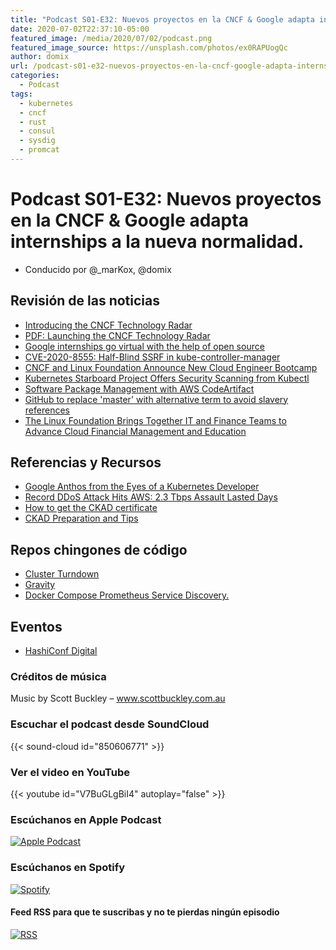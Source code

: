 ```yaml
---
title: "Podcast S01-E32: Nuevos proyectos en la CNCF & Google adapta internships a la nueva normalidad"
date: 2020-07-02T22:37:10-05:00
featured_image: /media/2020/07/02/podcast.png
featured_image_source: https://unsplash.com/photos/ex0RAPUogQc
author: domix
url: /podcast-s01-e32-nuevos-proyectos-en-la-cncf-google-adapta-internships-a-la-nueva-normalidad/
categories:
  - Podcast
tags:
  - kubernetes
  - cncf
  - rust
  - consul
  - sysdig
  - promcat
---
```



# Podcast S01-E32: Nuevos proyectos en la CNCF & Google adapta internships a la nueva normalidad.

- Conducido por @_marKox, @domix

## Revisión de las noticias

- [Introducing the CNCF Technology Radar](https://www.cncf.io/blog/2020/06/12/introducing-the-cncf-technology-radar/)
- [PDF: Launching the CNCF Technology Radar](https://github.com/cncf/enduser-public/blob/master/CNCFTechnologyRadar.pdf)
- [Google internships go virtual with the help of open source](https://www.blog.google/inside-google/working-google/google-internships-go-virtual-help-open-source/)
- [CVE-2020-8555: Half-Blind SSRF in kube-controller-manager](https://github.com/kubernetes/kubernetes/issues/91542/)
- [CNCF and Linux Foundation Announce New Cloud Engineer Bootcamp](https://www.cncf.io/blog/2020/06/03/cncf-and-linux-foundation-announce-new-cloud-engineer-bootcamp/)
- [Kubernetes Starboard Project Offers Security Scanning from Kubectl](https://thenewstack.io/kubernetes-starboard-project-offers-security-scanning-from-kubectl/)
- [Software Package Management with AWS CodeArtifact](https://aws.amazon.com/blogs/aws/software-package-management-with-aws-codeartifact/)
- [GitHub to replace 'master' with alternative term to avoid slavery references](https://www.zdnet.com/article/github-to-replace-master-with-alternative-term-to-avoid-slavery-references/)
- [The Linux Foundation Brings Together IT and Finance Teams to Advance Cloud Financial Management and Education](https://www.linuxfoundation.org/press-release/2020/06/the-linux-foundation-brings-together-it-and-finance-teams-to-advance-cloud-financial-management-and-education/)

## Referencias y Recursos

- [Google Anthos from the Eyes of a Kubernetes Developer](https://thenewstack.io/google-anthos-from-the-eyes-of-a-kubernetes-developer/)
- [Record DDoS Attack Hits AWS: 2.3 Tbps Assault Lasted Days](https://www.cbronline.com/news/record-ddos-attack-aws)
- [How to get the CKAD certificate](https://medium.com/@luongvinhthao/how-to-get-the-ckad-certificate-5aeb5cc0acca)
- [CKAD Preparation and Tips](https://medium.com/@shahrukh.mansoori/ckad-preparation-and-tips-a3469d334049)

## Repos chingones de código

- [Cluster Turndown](https://github.com/kubecost/cluster-turndown)
- [Gravity](https://github.com/gravitational/gravity)
- [Docker Compose Prometheus Service Discovery.](https://github.com/juliofalbo/docker-compose-prometheus-service-discovery)

## Eventos

- [HashiConf Digital](https://www.hashicorp.com/blog/hashiconf-digital-a-new-kind-of-hashicorp-community-experience/)

### Créditos de música

Music by Scott Buckley – www.scottbuckley.com.au


### Escuchar el podcast desde SoundCloud

{{< sound-cloud id="850606771" >}}


### Ver el video en YouTube

{{< youtube id="V7BuGLgBiI4" autoplay="false" >}}

### Escúchanos en Apple Podcast

[![Apple Podcast](/US_UK_Apple_Podcasts_Listen_Badge_RGB.svg)](https://podcasts.apple.com/mx/podcast/cloud-native-mx/id1470528646)

### Escúchanos en Spotify

[![Spotify](/spotify-podcast-badge-blk-grn-330x80.png)](https://open.spotify.com/show/4PQyVjzcDQuELxi3aNO86e)


#### Feed RSS para que te suscribas y no te pierdas ningún episodio

[![RSS](/RSS_Feed_Icon.jpg)](http://feeds.soundcloud.com/users/soundcloud:users:393589416/sounds.rss)
